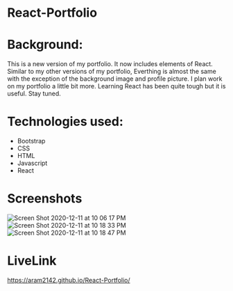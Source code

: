 # React-Portfolio

# Background:

This is a new version of my portfolio. It now includes elements of React. Similar to my other versions of my portfolio, Everthing is almost the same with the exception of the background image and profile picture. I plan work on my portfolio a little bit more. Learning React has been quite tough but it is useful. Stay tuned.

# Technologies used:
- Bootstrap
- CSS
- HTML
- Javascript
- React

# Screenshots
![Screen Shot 2020-12-11 at 10 06 17 PM](https://user-images.githubusercontent.com/65634748/101971337-b6d3d500-3bfe-11eb-8b9c-a416f923930e.png)
![Screen Shot 2020-12-11 at 10 18 33 PM](https://user-images.githubusercontent.com/65634748/101971389-f7335300-3bfe-11eb-8622-556c4a2e4514.png)
![Screen Shot 2020-12-11 at 10 18 47 PM](https://user-images.githubusercontent.com/65634748/101971392-fac6da00-3bfe-11eb-828c-76dbc260e712.png)



# LiveLink
https://aram2142.github.io/React-Portfolio/


